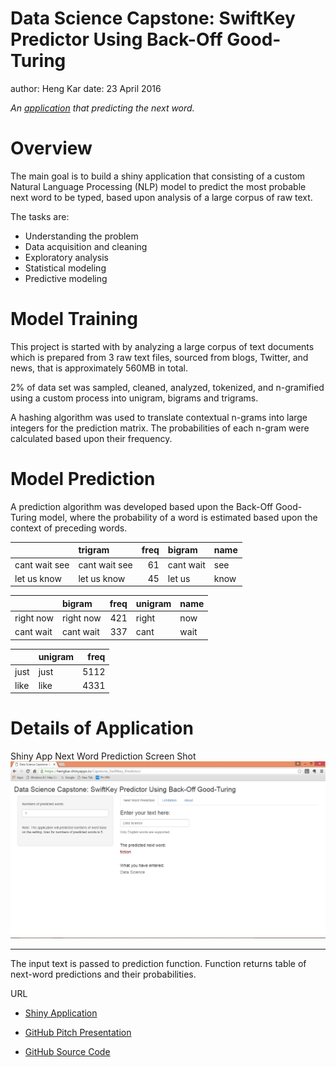 Data Science Capstone: SwiftKey Predictor Using Back-Off Good-Turing
========================================================
author: Heng Kar
date: 23 April 2016

*An [application](https://hengkar.shinyapps.io/Capstone_SwiftKey_Predictor/) that predicting the next word.*


Overview
========================================================

The main goal is to build a shiny application that consisting of a custom Natural Language Processing (NLP) model to predict the most probable next word to be typed, based upon analysis of a large corpus of raw text. 

The tasks are:

- Understanding the problem
- Data acquisition and cleaning
- Exploratory analysis
- Statistical modeling
- Predictive modeling

Model Training
========================================================

This project is started with by analyzing a large corpus of text documents which is prepared from 3 raw text files, sourced from blogs, Twitter, and news, that is approximately 560MB in total. 

2% of data set was sampled, cleaned, analyzed, tokenized, and n-gramified using a custom process into unigram, bigrams and trigrams. 

A hashing algorithm was used to translate contextual n-grams into large integers for the prediction matrix. The probabilities of each n-gram were calculated based upon their frequency.


Model Prediction
========================================================

A prediction algorithm was developed based upon the Back-Off Good-Turing model, where the probability of a word is estimated based upon the context of preceding words. 



|              |trigram       | freq|bigram    |name |
|:-------------|:-------------|----:|:---------|:----|
|cant wait see |cant wait see |   61|cant wait |see  |
|let us know   |let us know   |   45|let us    |know |



|          |bigram    | freq|unigram |name |
|:---------|:---------|----:|:-------|:----|
|right now |right now |  421|right   |now  |
|cant wait |cant wait |  337|cant    |wait |



|     |unigram | freq|
|:----|:-------|----:|
|just |just    | 5112|
|like |like    | 4331|

Details of Application
========================================================

Shiny App Next Word Prediction Screen Shot
![Shiny App](CapstoneSwiftKeyPredictor-figure/predict.png "prediction")

***

The input text is passed to prediction function. Function returns table of next-word predictions and their probabilities.

URL

- [Shiny Application](https://hengkar.shinyapps.io/Capstone_SwiftKey_Predictor/)

- [GitHub Pitch Presentation](http://htmlpreview.github.io/?https://github.com/hengkar/Data_Science_Capstone-SwiftKey/blob/master/CapstoneSwiftKeyPredictor.html)

- [GitHub Source Code](https://github.com/hengkar/Data_Science_Capstone-SwiftKey)

